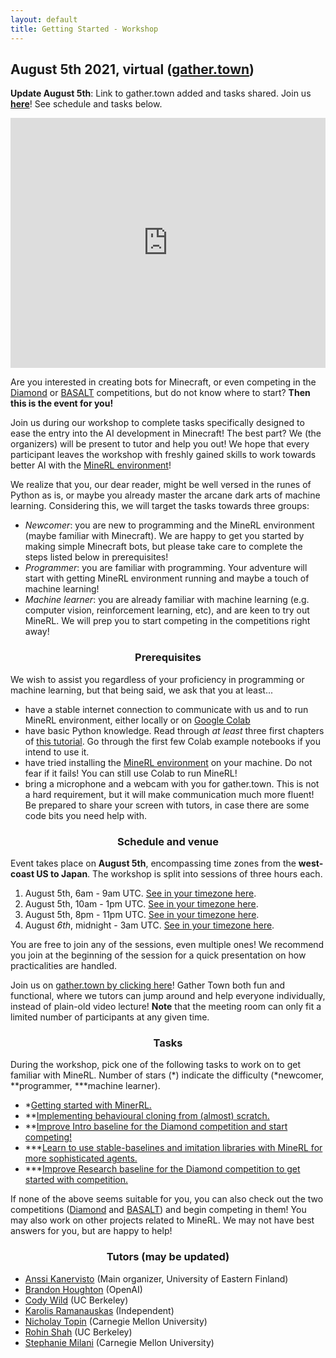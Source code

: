 ```yaml
---
layout: default
title: Getting Started - Workshop
---
```


## August 5th 2021, virtual ([gather.town](https://gather.town/invite?token=FDIzC0hp))

**Update August 5th**: Link to gather.town added and tasks shared. Join us **[here](https://gather.town/invite?token=FDIzC0hp)**! See schedule and tasks below.

<div class="sidebarstatus">
    <iframe src="https://discordapp.com/widget?id=565639094860775436&theme=dark" width="100%" height="400" allowtransparency="true" frameborder="0"></iframe>
</div>

Are you interested in creating bots for Minecraft, or even competing in the [Diamond](/diamond) or [BASALT](/basalt) competitions, but do not know where to start?
**Then this is the event for you!**

Join us during our workshop to complete tasks specifically designed to ease the entry into the AI development in Minecraft! The best part? We (the organizers) will be present to tutor and help you out! We hope that every participant leaves the workshop with freshly gained skills to work towards better AI with the [MineRL environment](/index)!

We realize that you, our dear reader, might be well versed in the runes of Python as is, or maybe you already master the arcane dark arts of machine learning. Considering this,
we will target the tasks towards three groups:

* *Newcomer*: you are new to programming and the MineRL environment (maybe familiar with Minecraft). We are happy to get you started by making simple Minecraft bots, but please take care to complete the steps listed below in prerequisites!
* *Programmer*: you are familiar with programming. Your adventure will start with getting MineRL environment running and maybe a touch of machine learning!
* *Machine learner*: you are already familiar with machine learning (e.g. computer vision, reinforcement learning, etc), and are keen to try out MineRL. We will prep you to start competing in the competitions right away!

<h3 style="width: 100%; text-align: center;">Prerequisites</h3>

We wish to assist you regardless of your proficiency in programming or machine learning, but that being said, we ask that you at least...

* have a stable internet connection to communicate with us and to run MineRL environment, either locally or on [Google Colab](https://research.google.com/colaboratory/)
* have basic Python knowledge. Read through *at least* three first chapters of [this tutorial](https://docs.python.org/3/tutorial/). Go through the first few Colab example notebooks if you intend to use it.
* have tried installing the [MineRL environment](https://github.com/minerllabs/minerl) on your machine. Do not fear if it fails! You can still use Colab to run MineRL! 
* bring a microphone and a webcam with you for gather.town. This is not a hard requirement, but it will make communication much more fluent! Be prepared to share your screen with tutors, in case there are some code bits you need help with.

<h3 style="width: 100%; text-align: center;">Schedule and venue</h3>

Event takes place on **August 5th**, encompassing time zones from the **west-coast US to Japan**. The workshop is split into sessions of three hours each.

1. August 5th, 6am - 9am UTC. [See in your timezone here](https://dateful.com/eventlink/2894739281).
2. August 5th, 10am - 1pm UTC. [See in your timezone here](https://dateful.com/eventlink/8359265532).
3. August 5th, 8pm - 11pm UTC. [See in your timezone here](https://dateful.com/eventlink/5368822814).
4. August *6th*, midnight - 3am UTC. [See in your timezone here](https://dateful.com/eventlink/2996039302).

You are free to join any of the sessions, even multiple ones! We recommend you join at the beginning of the session for a quick presentation on how practicalities are handled.

Join us on [gather.town by clicking here](https://gather.town/invite?token=FDIzC0hp)! Gather Town both fun and functional, where we tutors can jump around and help everyone individually, instead of plain-old video lecture! **Note** that the meeting room can only fit a limited number of participants at any given time.

<h3 style="width: 100%; text-align: center;">Tasks</h3>

During the workshop, pick one of the following tasks to work on to get familiar with MineRL.
Number of stars (\*) indicate the difficulty (\*newcomer, \*\*programmer, \*\*\*machine learner).

* *[Getting started with MinerRL.](https://docs.google.com/document/d/1b0IFccv9gGnzvsxj6Enm9CM3qLdtYpz4nXPG2iWg29g/edit?usp=sharing)
* **[Implementing behavioural cloning from (almost) scratch.](https://docs.google.com/document/d/1hM0NOnwndB5mAwcu5ck8oUnZhjOxu27MnMMgbrWZ2Pc/edit?usp=sharing)
* **[Improve Intro baseline for the Diamond competition and start competing!](https://docs.google.com/document/d/12d0jMnsoR5xjyye4Rlpo84yJOZRMbfSYOb17OWOJdFw/edit?usp=sharing)
* ***[Learn to use stable-baselines and imitation libraries with MineRL for more sophisticated agents.](https://colab.research.google.com/drive/13_jI8YLk9ATRQSd7_3rV5rOsll7jsSz0)
* ***[Improve Research baseline for the Diamond competition to get started with competition.](https://docs.google.com/document/d/1BxKAFZN1-qfc83GjVYMdsJamU01sngn2LlreuvdxWu0/edit?usp=sharing)

If none of the above seems suitable for you, you can also check out the two competitions ([Diamond](/diamond) and [BASALT](/basalt)) and begin competing in them!
You may also work on other projects related to MineRL. We may not have best answers for you, but are happy to help! 

<h3 style="width: 100%; text-align: center;"> Tutors (may be updated) </h3>

* [Anssi Kanervisto](https://github.com/Miffyli) (Main organizer, University of Eastern Finland)
* [Brandon Houghton](https://github.com/brandonhoughton) (OpenAI)
* [Cody Wild](https://github.com/decodyng) (UC Berkeley) 
* [Karolis Ramanauskas](https://github.com/KarolisRam) (Independent)
* [Nicholay Topin](https://scholar.google.com/citations?user=IiSg8R0AAAAJ&hl=en) (Carnegie Mellon University)
* [Rohin Shah](https://rohinshah.com/) (UC Berkeley)
* [Stephanie Milani](https://stephmilani.github.io/) (Carnegie Mellon University)

